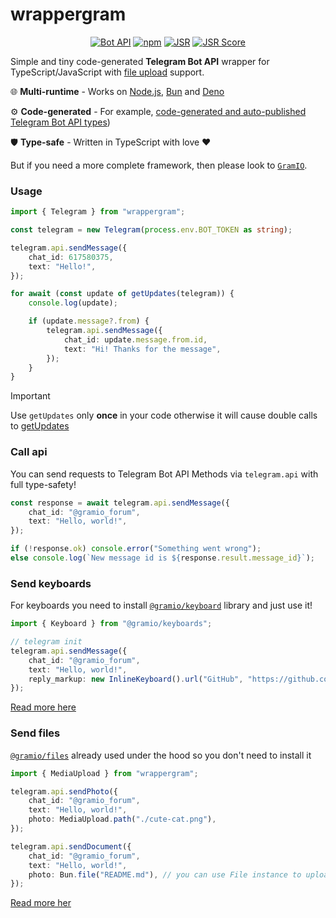 # wrappergram

<div align="center">

[![Bot API](https://img.shields.io/badge/Bot%20API-7.7+-blue?logo=telegram&style=flat&labelColor=000&color=3b82f6)](https://core.telegram.org/bots/api)
[![npm](https://img.shields.io/npm/v/wrappergram?logo=npm&style=flat&labelColor=000&color=3b82f6)](https://www.npmjs.org/package/wrappergram)
[![JSR](https://jsr.io/badges/@gramio/wrappergram)](https://jsr.io/@gramio/wrappergram)
[![JSR Score](https://jsr.io/badges/@gramio/wrappergram/score)](https://jsr.io/@gramio/wrappergram)

</div>

Simple and tiny code-generated **Telegram Bot API** wrapper for TypeScript/JavaScript with [file upload](https://core.telegram.org/bots/api#sending-files) support.

🌐 **Multi-runtime** - Works on [Node.js](https://nodejs.org/), [Bun](https://bun.sh/) and [Deno](https://deno.com/)

⚙️ **Code-generated** - For example, [code-generated and auto-published Telegram Bot API types](https://github.com/gramiojs/types))

🛡️ **Type-safe** - Written in TypeScript with love ❤️

But if you need a more complete framework, then please look to [`GramIO`](https://gramio.dev/).

### Usage

```ts
import { Telegram } from "wrappergram";

const telegram = new Telegram(process.env.BOT_TOKEN as string);

telegram.api.sendMessage({
    chat_id: 617580375,
    text: "Hello!",
});

for await (const update of getUpdates(telegram)) {
    console.log(update);

    if (update.message?.from) {
        telegram.api.sendMessage({
            chat_id: update.message.from.id,
            text: "Hi! Thanks for the message",
        });
    }
}
```

> [!IMPORTANT]
> Use `getUpdates` only **once** in your code otherwise it will cause double calls to [getUpdates](https://core.telegram.org/bots/api#getupdates)

### Call api

You can send requests to Telegram Bot API Methods via `telegram.api` with full type-safety!

```ts
const response = await telegram.api.sendMessage({
    chat_id: "@gramio_forum",
    text: "Hello, world!",
});

if (!response.ok) console.error("Something went wrong");
else console.log(`New message id is ${response.result.message_id}`);
```

### Send keyboards

For keyboards you need to install [`@gramio/keyboard`](https://www.npmjs.com/package/@gramio/keyboards) library and just use it!

```ts
import { Keyboard } from "@gramio/keyboards";

// telegram init
telegram.api.sendMessage({
    chat_id: "@gramio_forum",
    text: "Hello, world!",
    reply_markup: new InlineKeyboard().url("GitHub", "https://github.com/gramiojs/wrappergram");
});
```

[Read more here](https://gramio.dev/keyboards/overview)

### Send files

[`@gramio/files`](https://gramio.dev/files/overview) already used under the hood so you don't need to install it

```ts
import { MediaUpload } from "wrappergram";

telegram.api.sendPhoto({
    chat_id: "@gramio_forum",
    text: "Hello, world!",
    photo: MediaUpload.path("./cute-cat.png"),
});

telegram.api.sendDocument({
    chat_id: "@gramio_forum",
    text: "Hello, world!",
    photo: Bun.file("README.md"), // you can use File instance to upload files
});
```

[Read more her](https://gramio.dev/files/overview)
